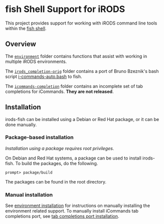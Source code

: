 # fish Shell Support for iRODS

This project provides support for working with iRODS command line tools within the
[fish shell](https://fishshell.com/).


## Overview

The [`environment`](environment/README.md) folder contains functions that assist with working in
multiple iRODS environments.

The [`irods_completion-orig`](irods_completion-org/README.md) folder contains a port of Bruno
Bzeznik's bash script
[i-commands-auto.bash](https://github.com/irods/irods-legacy/blob/master/iRODS/irods_completion.bash)
to fish.

The [`icommands-completion`](icommands-completion/README.md) folder contains an incomplete set of
tab completions for iCommands. __They are not released__.


## Installation

irods-fish can be installed using a Debian or Red Hat package, or it can be done manually.


### Package-based installation

_Installation using a package requires root privileges._

On Debian and Red Hat systems, a package can be used to install irods-fish. To build the packages,
do the following.

```
prompt> package/build
```

The packages can be found in the root directory.


### Manual installation

See [environment installation](environment/README.md#installation) for instructions on manually
installing the environment related support. To manually install iCommands tab completions port, see
[tab completions port installation](irods_completion-orig/README.md#installation).
